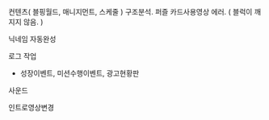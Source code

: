 

컨텐츠( 블핑월드, 매니지먼트, 스케줄 ) 구조분석.
퍼즐 카드사용영상 에러. ( 블럭이 깨지지 않음. )

닉네임 자동완성 





로그 작업 
 - 성장이벤트, 미션수행이벤트, 광고현황판 

사운드

인트로영상변경





